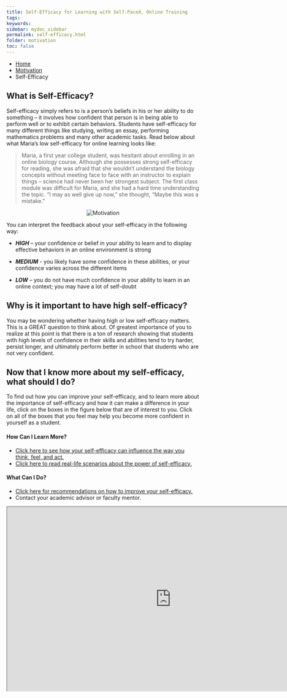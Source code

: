 ```yaml
---
title: Self-Efficacy for Learning with Self-Paced, Online Training
tags: 
keywords: 
sidebar: mydoc_sidebar
permalink: self-efficacy.html
folder: motivation
toc: false
---
```


<ul class="breadcrumb">
    <li><a href="index.html">Home</a></li>
    <li><a href="motivation_overview.html">Motivation</a></li>
    <li class="active">Self-Efficacy</li>
</ul>

## What is Self-Efficacy? 

Self-efficacy simply refers to is a person’s beliefs in his or her ability to do something – it involves how confident that person is in being able to perform well or to exhibit certain behaviors. Students have self-efficacy for many different things like studying, writing an essay, performing mathematics problems and many other academic tasks. Read below about what Maria’s low self-efficacy for online learning looks like:

> Maria, a first year college student, was hesitant about enrolling in an online biology course. Although she possesses strong self-efficacy for reading, she was afraid that she wouldn’t understand the biology concepts without meeting face to face with an instructor to explain things – science had never been her strongest subject. The first class module was difficult for Maria, and she had a hard time understanding the topic. “I may as well give up now,” she thought, “Maybe this was a mistake.”


<center><img src='images/motivation.png' alt='Motivation' /></center>

You can interpret the feedback about your self-efficacy in the following
way:

* ***HIGH*** – your confidence or belief in your ability to learn and to display effective behaviors in an online environment is strong

* ***MEDIUM*** - you likely have some confidence in these abilities, or your confidence varies across the different items

* ***LOW*** – you do not have much confidence in your ability to learn in an online context; you may have a lot of self-doubt

## Why is it important to have high self-efficacy? 

You may be wondering whether having high or low self-efficacy matters. This is a GREAT question to think about. Of greatest importance of you to realize at this point is that there is a ton of research showing that students with high levels of confidence in their skills and abilities tend to try harder, persist longer, and ultimately perform better in school that students who are not very confident. 


## Now that I know more about my self-efficacy, what should I do?

To find out how you can improve your self-efficacy, and to learn more about the importance of self-efficacy and how it can make a difference in your life, click on the boxes in the figure below that are of interest to you. Click on all of the boxes that you feel may help you become more confident in yourself as a student.

#### How Can I Learn More?

* [Click here to see how your self-efficacy can influence the way you think, feel, and act.](self-efficacy_influence.html)
* [Click here to read real-life scenarios about the power of self-efficacy.](self-efficacy_profile.html)


#### What Can I Do?

* [Click here for recommendations on how to improve your self-efficacy.](self-efficacy_recommendations.html)
* Contact your academic advisor or faculty mentor.


<div class="embed-responsive embed-responsive-16by9"><iframe width="853" height="480" src="https://www.youtube.com/embed/zWuyOJd90Ug?autoplay=0"></iframe></div>

